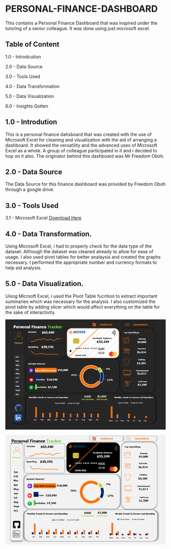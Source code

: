 # PERSONAL-FINANCE-DASHBOARD
This contains a Personal Finance Dashboard that was inspired under the tutoring of a senior colleague. It was done using just microsoft excel. 

## Table of Content
1.0 - Introdcution

2.0 - Data Source

3.0 - Tools Used

4.0 - Data Transformation

5.0 - Data Visualization

6.0 - Insights Gotten


## 1.0 - Introdution 
This is a personal finance dahsboard that was created with the use of Microsoft Excel for cleaning and visualization with the aid of arranging a dashboard. It showed the versatility and the advanced uses of Microsoft Excel as a whole. A group of colleague participated in it and i decided to hop on it also. The originator behind this dashboard was Mr Freedom Oboh. 

## 2.0 - Data Source
The Data Source for this finance dashboard was provided by Freedom Oboh through a google drive. 

## 3.0 - Tools Used
3.1 - Microsoft Excel [Download Here](www.microsoft.com)

## 4.0 - Data Transformation. 
Using Microsoft Excel, i had to properly check for the data type of the dataset. Although the dataset was cleaned already to allow for ease of usage. I also used pivot tables for better analaysis and created the graphs necessary. I performed the appropriate number and currency formats to help aid analysis. 

## 5.0 - Data Visualization.
Uisng Micrsoft Excel, i used the Pivot Table fucntion to extract important summaries which was necessary for the analysis. I also customized the pivot table by adding slicer which would affect everything on the table for the sake of interactivity. 

![](Fin1.png)

![](Fin2.png)


